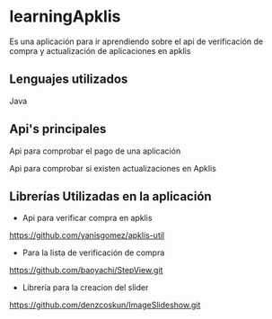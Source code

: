 # learningApklis

Es una aplicación para ir aprendiendo sobre el api de verificación de compra y actualización de aplicaciones en apklis

## Lenguajes utilizados

Java

## Api's principales

Api para comprobar el pago de una aplicación

Api para comprobar si existen actualizaciones en Apklis

## Librerías Utilizadas en la aplicación

* Api para verificar compra en apklis

https://github.com/yanisgomez/apklis-util

* Para la lista de verificación de compra

https://github.com/baoyachi/StepView.git

* Librería para la creacion del slider

https://github.com/denzcoskun/ImageSlideshow.git